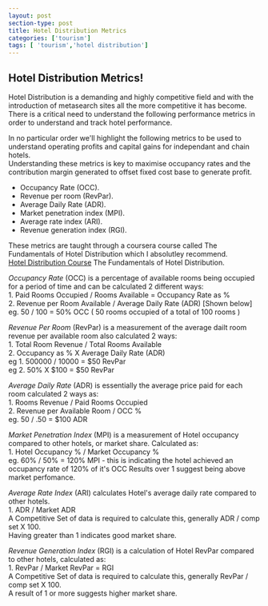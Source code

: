 ```yaml
---
layout: post
section-type: post
title: Hotel Distribution Metrics
categories: ['tourism']
tags: [ 'tourism','hotel distribution']
---
```



## Hotel Distribution Metrics!  

Hotel Distribution is a demanding and highly competitive field and with the introduction of metasearch sites all the more competitive it has become.  
There is a critical need to understand the following performance metrics in order to understand and track hotel performance.   

In no particular order we'll highlight the following metrics to be used to understand operating profits and capital gains for independant and chain hotels.   
Understanding these metrics is key to maximise occupancy rates and the contribution margin generated to offset fixed cost base to generate profit.  

- Occupancy Rate (OCC).  
- Revenue per room (RevPar).  
- Average Daily Rate (ADR).  
- Market penetration index (MPI).  
- Average rate index (ARI).  
- Revenue generation index (RGI).  

These metrics are taught through a coursera course called The Fundamentals of Hotel Distribution which I absolutley recommend.  
[Hotel Distribution Course](https://www.coursera.org/learn/hotel-distribution/home/info) The Fundamentals of Hotel Distribution.  

*Occupancy Rate* (OCC) is a percentage of available rooms being occupied for a period of time and can be calculated 2 different ways:  
	1. Paid Rooms Occupied / Rooms Available = Occupancy Rate as %  
	2. Revenue per Room Available / Average Daily Rate (ADR) [Shown below]  
	eg. 50 / 100 = 50% OCC ( 50 rooms occupied of a total of 100 rooms )  

*Revenue Per Room* (RevPar) is a measurement of the average dailt room revenue per available room also calculated 2 ways:  
	1. Total Room Revenue / Total Rooms Available  
	2. Occupancy as % X Average Daily Rate (ADR)  
	eg 1. 500000 / 10000 = $50 RevPar  
	eg 2. 50% X $100 = $50 RevPar

*Average Daily Rate* (ADR) is essentially the average price paid for each room calculated 2 ways as:  
	1. Rooms Revenue / Paid Rooms Occupied  
	2. Revenue per Available Room / OCC %  
	eg. 50 / .50 = $100 ADR  

*Market Penetration Index* (MPI) is a measurement of Hotel occupancy compared to other hotels, or market share. Calculated as:  
	1. Hotel Occupancy % / Market Occupancy %  
	eg. 60% / 50% = 120% MPI - this is indicating the hotel achieved an occupancy rate of 120% of it's OCC
	Results over 1 suggest being above market perfomance.  

*Average Rate Index* (ARI) calculates Hotel's average daily rate compared to other hotels.  
	1. ADR / Market ADR  
	A Competitive Set of data is required to calculate this, generally ADR / comp set X 100.  
	Having greater than 1 indicates good market share.  

*Revenue Generation Index* (RGI) is a calculation of Hotel RevPar compared to other hotels, calculated as:  
	1. RevPar / Market RevPar = RGI  
	A Competitive Set of data is required to calculate this, generally RevPar / comp set X 100.  
	A result of 1 or more suggests higher market share.  







